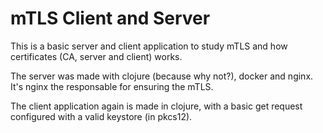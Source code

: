 # mTLS Client and Server

This is a basic server and client application to study mTLS and how certificates (CA, server and client) works.

The server was made with clojure (because why not?), docker and nginx. It's nginx the responsable for ensuring the mTLS.

The client application again is made in clojure, with a basic get request configured with a valid keystore (in pkcs12).

